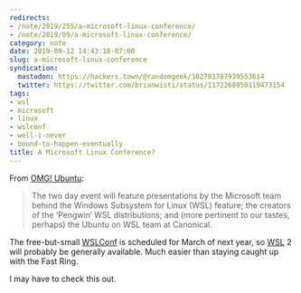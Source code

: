 ```yaml
---
redirects:
- /note/2019/255/a-microsoft-linux-conference/
- /note/2019/09/a-microsoft-linux-conference/
category: note
date: 2019-09-12 14:43:18-07:00
slug: a-microsoft-linux-conference
syndication:
  mastodon: https://hackers.town/@randomgeek/102781787939553614
  twitter: https://twitter.com/brianwisti/status/1172268950119473154
tags:
- wsl
- microsoft
- linux
- wslconf
- well-i-never
- bound-to-happen-eventually
title: A Microsoft Linux Conference?
---
```


From [OMG! Ubuntu](https://www.omgubuntu.co.uk/2019/09/microsoft-linux-conference-wslconf-march-2020):

 > 
 > The two day event will feature presentations by the Microsoft team behind the Windows Subsystem for Linux (WSL) feature; the creators of the ‘Pengwin‘ WSL distributions; and (more pertinent to our tastes, perhaps) the Ubuntu on WSL team at Canonical.

The free-but-small [WSLConf](https://www.wslconf.dev/) is scheduled for March of next year, so [WSL](../../../card/WSL.md) 2 will probably be generally available. Much easier than staying caught up with the Fast Ring.

I may have to check this out.